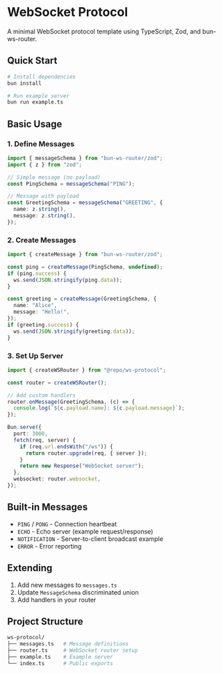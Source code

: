 # WebSocket Protocol

A minimal WebSocket protocol template using TypeScript, Zod, and bun-ws-router.

## Quick Start

```bash
# Install dependencies
bun install

# Run example server
bun run example.ts
```

## Basic Usage

### 1. Define Messages

```typescript
import { messageSchema } from "bun-ws-router/zod";
import { z } from "zod";

// Simple message (no payload)
const PingSchema = messageSchema("PING");

// Message with payload
const GreetingSchema = messageSchema("GREETING", {
  name: z.string(),
  message: z.string(),
});
```

### 2. Create Messages

```typescript
import { createMessage } from "bun-ws-router/zod";

const ping = createMessage(PingSchema, undefined);
if (ping.success) {
  ws.send(JSON.stringify(ping.data));
}

const greeting = createMessage(GreetingSchema, {
  name: "Alice",
  message: "Hello!",
});
if (greeting.success) {
  ws.send(JSON.stringify(greeting.data));
}
```

### 3. Set Up Server

```typescript
import { createWSRouter } from "@repo/ws-protocol";

const router = createWSRouter();

// Add custom handlers
router.onMessage(GreetingSchema, (c) => {
  console.log(`${c.payload.name}: ${c.payload.message}`);
});

Bun.serve({
  port: 3000,
  fetch(req, server) {
    if (req.url.endsWith("/ws")) {
      return router.upgrade(req, { server });
    }
    return new Response("WebSocket server");
  },
  websocket: router.websocket,
});
```

## Built-in Messages

- `PING` / `PONG` - Connection heartbeat
- `ECHO` - Echo server (example request/response)
- `NOTIFICATION` - Server-to-client broadcast example
- `ERROR` - Error reporting

## Extending

1. Add new messages to `messages.ts`
2. Update `MessageSchema` discriminated union
3. Add handlers in your router

## Project Structure

```bash
ws-protocol/
├── messages.ts   # Message definitions
├── router.ts     # WebSocket router setup
├── example.ts    # Example server
└── index.ts      # Public exports
```
